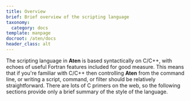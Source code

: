 ```yaml
---
title: Overview
brief: Brief overview of the scripting language
taxonomy:
  category: docs
template: manpage
docroot: /aten/docs
header_class: alt
---
```


The scripting language in **Aten** is based syntactically on C/C++, with echoes of useful Fortran features included for good measure. This means that if you're familiar with C/C++ then controlling **Aten** from the command line, or writing a script, command, or filter should be relatively straightforward. There are lots of C primers on the web, so the following sections provide only a brief summary of the style of the language.


